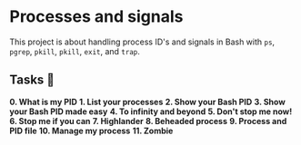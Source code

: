 # Processes and signals

This project is about handling process ID's and signals in Bash with `ps`, `pgrep`, `pkill`, `pkill`, `exit`, and `trap`.

## Tasks :page_with_curl:

 **0. What is my PID**
 **1. List your processes**
 **2. Show your Bash PID**
 **3. Show your Bash PID made easy**
 **4. To infinity and beyond**
 **5. Don't stop me now!**
 **6. Stop me if you can**
 **7. Highlander**
 **8. Beheaded process**
 **9. Process and PID file**
 **10. Manage my process**
 **11. Zombie**
